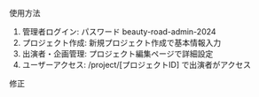 使用方法

  1. 管理者ログイン: パスワード
  beauty-road-admin-2024
  2. プロジェクト作成:
  新規プロジェクト作成で基本情報入力
  3. 出演者・企画管理:
  プロジェクト編集ページで詳細設定
  4. ユーザーアクセス: /project/[プロジェクトID]
  で出演者がアクセス

  修正